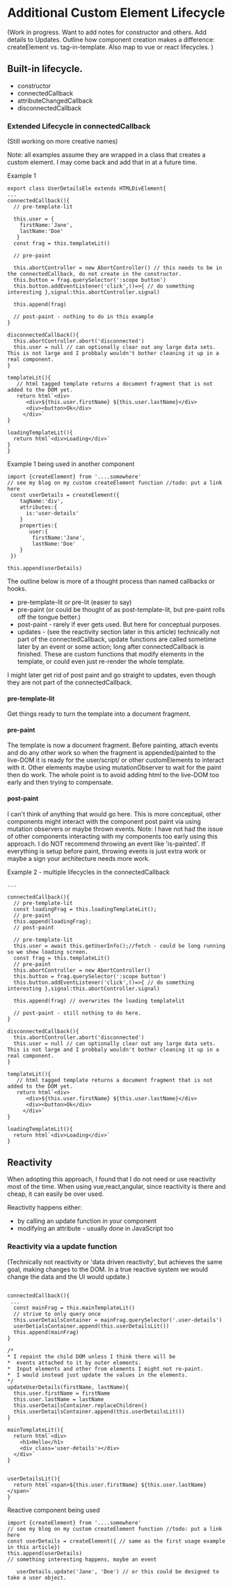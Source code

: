 # Additional Custom Element Lifecycle
(Work in progress. Want to add notes for constructor and others. Add details to Updates. Outline how component creation makes a difference: createElement vs. tag-in-template. Also map to vue or react lifecycles. )

## Built-in lifecycle.

* constructor
* connectedCallback
* attributeChangedCallback
* disconnectedCallback

### Extended Lifecycle in connectedCallback
(Still working on more creative names)


Note: all examples assume they are wrapped in a class that creates a custom element.  I may come back and add that in at a future time.

Example 1
```
export class UserDetailsEle extends HTMLDivElement{
...
connectedCallback(){
  // pre-template-lit
  
  this.user = {
    firstName:'Jane',
    lastName:'Doe'
   }
  const frag = this.templateLit()
  
  // pre-paint
  
  this.abortController = new AbortController() // this needs to be in the connectedCallback, do not create in the constructor.
  this.button = frag.querySelector(':scope button')
  this.button.addEventListener('click',()=>{ // do something interesting },signal:this.abortController.signal)
  
  this.append(frag)
  
  // post-paint - nothing to do in this example
}

disconnectedCallback(){
  this.abortController.abort('disconnected')
  this.user = null // can optionally clear out any large data sets. This is not large and I probbaly wouldn't bother cleaning it up in a real component.
}

templateLit(){
   // html tagged template returns a document fragment that is not added to the DOM yet.
   return html`<div>
      <div>${this.user.firstName} ${this.user.lastName}</div>
      <div><button>Ok</div>
     </div>`
}

loadingTemplateLit(){
  return html`<div>Loading</div>`
}
}
```

Example 1 being used in another component
```
import {createElement} from '....somewhere'
// see my blog on my custom createElement function //todo: put a link here
 const userDetails = createElement({
    tagName:'div',
    attributes:{
      is:'user-details'
    }
    properties:{
       user:{ 
        firstName:'Jane',
        lastName:'Doe'
    }
 })

this.append(userDetails)
```

The outline below is more of a thought process than named callbacks or hooks.

* pre-template-lit or pre-lit (easier to say)
* pre-paint (or could be thought of as post-template-lit, but pre-paint rolls off the tongue better.)
* post-paint - rarely if ever gets used. But here for conceptual purposes.
* updates - (see the reactivity section later in this article) technically not part of the connectedCallback, update functions are called sometime later by an event or some action; long after connectedCallback is finished. These are custom functions that modify elements in the template, or could even just re-render the whole template.

I might later get rid of post paint and go straight to updates, even though they are not part of the connectedCallback.

#### pre-template-lit
Get things ready to turn the template into a document fragment.

#### pre-paint
The template is now a document fragment. Before painting, attach events and do any other work so when the fragment is appended/painted to the live-DOM it is ready for the user/script/ or other customElements to interact with it. Other elements maybe using mutationObserver to wait for the paint then do work. The whole point is to avoid adding html to the live-DOM too early and then trying to compensate.

#### post-paint
I can't think of anything that would go here. This is more conceptual, other components might interact with the component post paint via using mutation observers or maybe thrown events. Note: I have not had the issue of other components interacting with my components too early using this approach. I do NOT recommend throwing an event like 'is-painted'. If everything is setup before paint, throwing events is just extra work or maybe a sign your architecture needs more work.

Example 2 - multiple lifecycles in the connectedCallback
```
...

connectedCallback(){
  // pre-template-lit 
  const loadingFrag = this.loadingTemplateLit();
  // pre-paint 
  this.append(loadingFrag);
  // post-paint
  
  // pre-template-lit
  this.user = await this.getUserInfo();//fetch - could be long running so we show loading screen.
  const frag = this.templateLit()
  // pre-paint
  this.abortController = new AbortController()
  this.button = frag.querySelector(':scope button')
  this.button.addEventListener('click',()=>{ // do something interesting },signal:this.abortController.signal)
  
  this.append(frag) // overwrites the loading templatelit
  
  // post-paint - still nothing to do here.
}

disconnectedCallback(){
  this.abortController.abort('disconnected')
  this.user = null // can optionally clear out any large data sets. This is not large and I probbaly wouldn't bother cleaning it up in a real component.
}

templateLit(){
   // html tagged template returns a document fragment that is not added to the DOM yet.
   return html`<div>
      <div>${this.user.firstName} ${this.user.lastName}</div>
      <div><button>Ok</div>
     </div>`
}

loadingTemplateLit(){
  return html`<div>Loading</div>`
}
```

## Reactivity 
When adopting this approach, I found that I do not need or use reactivity most of the time. When using vue,react,angular, since reactivity is there and cheap, it can easily be over used.

Reactivity happens either:

* by calling an update function in your component 
* modifying an attribute - usually done in JavaScript too

### Reactivity via a update function

(Technically not reactivity or 'data driven reactivity', but achieves the same goal, making changes to the DOM. In a true reactive system we would change the data and the UI would update.)

```

connectedCallback(){ 
 ... 
  const mainFrag = this.mainTemplateLit()
  // strive to only query once
  this.userDetailsContainer = mainFrag.querySelector('.user-details')
  userDetialsContainer.append(this.userDetailsLit())
  this.append(mainFrag)
}

/*
* I repaint the child DOM unless I think there will be
*  events attached to it by outer elements.
*  Input elements and other from elements I might not re-paint. 
*  I would instead just update the values in the elements.
*/
updateUserDetails(firstName, lastName){
  this.user.firstName = firstName
  this.user.lastName = lastName
  this.userDetailsContainer.replaceChildren()
  this.userDetailsContainer.append(this.userDetailsLit())
}

mainTemplateLit(){
  return html`<div>
    <h1>Hello</h1>
    <div class='user-details'></div>
  </div>`
}


userDetailsLit(){
  return html`<span>${this.user.firstName} ${this.user.lastName}</span>`
}

```

Reactive component being used
```
import {createElement} from '....somewhere'
// see my blog on my custom createElement function //todo: put a link here
const userDetails = createElement({ // same as the first usage example in this article})
this.append(userDetails)
// something interesting happens, maybe an event

   userDetails.update('Jane', 'Doe') // or this could be designed to take a user object.

```
